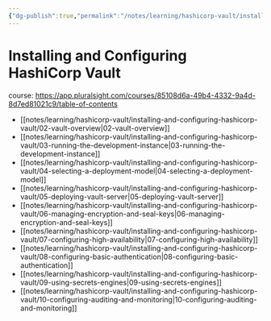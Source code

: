```yaml
---
{"dg-publish":true,"permalink":"/notes/learning/hashicorp-vault/installing-and-configuring-hashicorp-vault/installing-and-configuring-hashicorp-vault-pluralsight/","dgHomeLink":true,"dgPassFrontmatter":false,"dgShowBacklinks":true,"dgShowLocalGraph":true}
---
```


# Installing and Configuring HashiCorp Vault

course: <https://app.pluralsight.com/courses/85108d6a-49b4-4332-9a4d-8d7ed81021c9/table-of-contents>

- [[notes/learning/hashicorp-vault/installing-and-configuring-hashicorp-vault/02-vault-overview|02-vault-overview]]
- [[notes/learning/hashicorp-vault/installing-and-configuring-hashicorp-vault/03-running-the-development-instance|03-running-the-development-instance]]
- [[notes/learning/hashicorp-vault/installing-and-configuring-hashicorp-vault/04-selecting-a-deployment-model|04-selecting-a-deployment-model]]
- [[notes/learning/hashicorp-vault/installing-and-configuring-hashicorp-vault/05-deploying-vault-server|05-deploying-vault-server]]
- [[notes/learning/hashicorp-vault/installing-and-configuring-hashicorp-vault/06-managing-encryption-and-seal-keys|06-managing-encryption-and-seal-keys]]
- [[notes/learning/hashicorp-vault/installing-and-configuring-hashicorp-vault/07-configuring-high-availability|07-configuring-high-availability]]
- [[notes/learning/hashicorp-vault/installing-and-configuring-hashicorp-vault/08-configuring-basic-authentication|08-configuring-basic-authentication]]
- [[notes/learning/hashicorp-vault/installing-and-configuring-hashicorp-vault/09-using-secrets-engines|09-using-secrets-engines]]
- [[notes/learning/hashicorp-vault/installing-and-configuring-hashicorp-vault/10-configuring-auditing-and-monitoring|10-configuring-auditing-and-monitoring]]